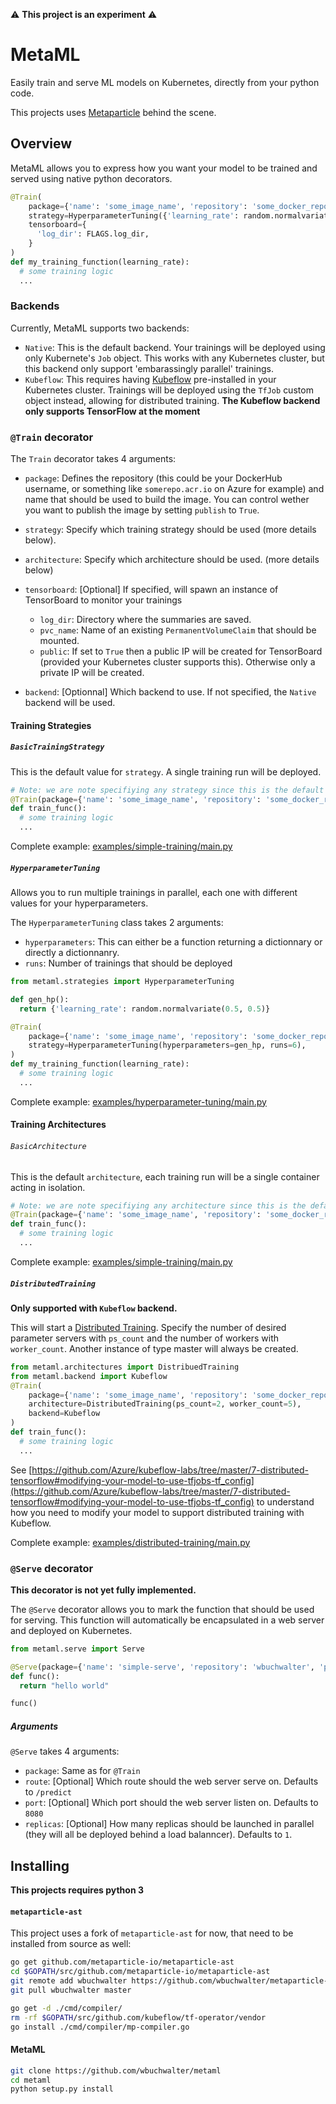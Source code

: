 :warning:  **This project is an experiment** :warning:

# MetaML

Easily train and serve ML models on Kubernetes, directly from your python code.  

This projects uses [Metaparticle](http://metaparticle.io/) behind the scene.

## Overview

MetaML allows you to express how you want your model to be trained and served using native python decorators.  

```python
@Train(
    package={'name': 'some_image_name', 'repository': 'some_docker_repo', 'publish': True},
    strategy=HyperparameterTuning({'learning_rate': random.normalvariate(0.5, 0.5)}, parallelism=3),
    tensorboard={
      'log_dir': FLAGS.log_dir,
    }
)
def my_training_function(learning_rate):
  # some training logic
  ...
```

### Backends

Currently, MetaML supports two backends:
* `Native`: This is the default backend. Your trainings will be deployed using only Kubernete's `Job` object. This works with any Kubernetes cluster, but this backend only support 'embarassingly parallel' trainings.
* `Kubeflow`: This requires having [Kubeflow](https://github.com/kubeflow/kubeflow) pre-installed in your Kubernetes cluster. Trainings will be deployed using the `TfJob` custom object instead, allowing for distributed training. **The Kubeflow backend only supports TensorFlow at the moment**

### `@Train` decorator

The `Train` decorator takes 4 arguments:

* `package`: Defines the repository (this could be your DockerHub username, or something like `somerepo.acr.io` on Azure for example) and name that should be used to build the image. You can control wether you want to publish the image by setting `publish` to `True`.
* `strategy`: Specify which training strategy should be used (more details below).
* `architecture`: Specify which architecture should be used. (more details below)
* `tensorboard`: [Optional] If specified, will spawn an instance of TensorBoard to monitor your trainings
  * `log_dir`: Directory where the summaries are saved.
  * `pvc_name`: Name of an existing `PermanentVolumeClaim` that should be mounted.
  * `public`: If set to `True` then a public IP will be created for TensorBoard (provided your Kubernetes cluster supports this). Otherwise only a private IP will be created.

* `backend`: [Optionnal] Which backend to use. If not specified, the `Native` backend will be used.

#### Training Strategies

##### `BasicTrainingStrategy`

This is the default value for `strategy`. A single training run will be deployed. 

```python
# Note: we are note specifiying any strategy since this is the default value
@Train(package={'name': 'some_image_name', 'repository': 'some_docker_repo', 'publish': True})
def train_func():
  # some training logic
  ...
```

Complete example: [examples/simple-training/main.py](./examples/simple-training/main.py)


##### `HyperparameterTuning`
Allows you to run multiple trainings in parallel, each one with different values for your hyperparameters.

The `HyperparameterTuning` class takes 2 arguments:
* `hyperparameters`: This can either be a function returning a dictionnary or directly a dictionnanry.
* `runs`: Number of trainings that should be deployed

```python
from metaml.strategies import HyperparameterTuning

def gen_hp():
  return {'learning_rate': random.normalvariate(0.5, 0.5)}

@Train(
    package={'name': 'some_image_name', 'repository': 'some_docker_repo', 'publish': True},
    strategy=HyperparameterTuning(hyperparameters=gen_hp, runs=6),
)
def my_training_function(learning_rate):
  # some training logic
  ...
```

Complete example: [examples/hyperparameter-tuning/main.py](./examples/hyperparameter-tuning/main.py)


#### Training Architectures

###### `BasicArchitecture`

This is the default `architecture`, each training run will be a single container acting in isolation.

```python
# Note: we are note specifiying any architecture since this is the default value
@Train(package={'name': 'some_image_name', 'repository': 'some_docker_repo', 'publish': True})
def train_func():
  # some training logic
  ...
```

Complete example: [examples/simple-training/main.py](./examples/simple-training/main.py)


##### `DistributedTraining`

**Only supported with `Kubeflow` backend.**

This will start a [Distributed Training](https://www.tensorflow.org/deploy/distributed). 
Specify the number of desired parameter servers with `ps_count` and the number of workers with `worker_count`.
Another instance of type master will always be created.

```python
from metaml.architectures import DistribuedTraining
from metaml.backend import Kubeflow
@Train(
    package={'name': 'some_image_name', 'repository': 'some_docker_repo', 'publish': True},
    architecture=DistributedTraining(ps_count=2, worker_count=5),
    backend=Kubeflow
)
def train_func():
  # some training logic
  ...
```

See [https://github.com/Azure/kubeflow-labs/tree/master/7-distributed-tensorflow#modifying-your-model-to-use-tfjobs-tf_config](https://github.com/Azure/kubeflow-labs/tree/master/7-distributed-tensorflow#modifying-your-model-to-use-tfjobs-tf_config) to understand how you need to modify your model to support distributed training with Kubeflow.

Complete example: [examples/distributed-training/main.py](./examples/distributed-training/main.py)

### `@Serve` decorator

**This decorator is not yet fully implemented.**

The `@Serve` decorator allows you to mark the function that should be used for serving.
This function will automatically be encapsulated in a web server and deployed on Kubernetes.

```python
from metaml.serve import Serve

@Serve(package={'name': 'simple-serve', 'repository': 'wbuchwalter', 'publish': True})
def func():
  return "hello world"

func()
```

##### Arguments
`@Serve` takes 4 arguments:
* `package`: Same as for `@Train`
* `route`: [Optional] Which route should the web server serve on. Defaults to `/predict`
* `port`: [Optional] Which port should the web server listen on. Defaults to `8080`
* `replicas`: [Optional] How many replicas should be launched in parallel (they will all be deployed behind a load balanncer). Defaults to `1`.

## Installing

**This projects requires python 3**

#### `metaparticle-ast`

This project uses a fork of `metaparticle-ast` for now, that need to be installed from source as well:

```bash
go get github.com/metaparticle-io/metaparticle-ast
cd $GOPATH/src/github.com/metaparticle-io/metaparticle-ast
git remote add wbuchwalter https://github.com/wbuchwalter/metaparticle-ast
git pull wbuchwalter master

go get -d ./cmd/compiler/
rm -rf $GOPATH/src/github.com/kubeflow/tf-operator/vendor
go install ./cmd/compiler/mp-compiler.go
```

#### MetaML

```bash
git clone https://github.com/wbuchwalter/metaml
cd metaml
python setup.py install
```

